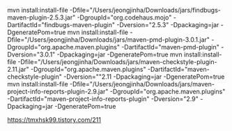 mvn install:install-file -Dfile="/Users/jeongjinha/Downloads/jars/findbugs-maven-plugin-2.5.3.jar" -DgroupId="org.codehaus.mojo" -DartifactId="findbugs-maven-plugin" -Dversion="2.5.3" -Dpackaging=jar  -DgeneratePom=true
mvn install:install-file -Dfile="/Users/jeongjinha/Downloads/jars/maven-pmd-plugin-3.0.1.jar" -DgroupId="org.apache.maven.plugins" -DartifactId="maven-pmd-plugin" -Dversion="3.0.1" -Dpackaging=jar  -DgeneratePom=true
mvn install:install-file -Dfile="/Users/jeongjinha/Downloads/jars/maven-checkstyle-plugin-2.11.jar" -DgroupId="org.apache.maven.plugins" -DartifactId="maven-checkstyle-plugin" -Dversion=""2.11 -Dpackaging=jar  -DgeneratePom=true
mvn install:install-file -Dfile="/Users/jeongjinha/Downloads/jars/maven-project-info-reports-plugin-2.9.jar" -DgroupId="org.apache.maven.plugins" -DartifactId="maven-project-info-reports-plugin" -Dversion="2.9" -Dpackaging=jar  -DgeneratePom=true


https://tmxhsk99.tistory.com/211